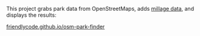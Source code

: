 This project grabs park data from OpenStreetMaps, adds [millage data](https://github.com/friendlycode/osm-park-finder/tree/master/data), and displays the results:

[friendlycode.github.io/osm-park-finder](http://friendlycode.github.io/osm-park-finder/)
